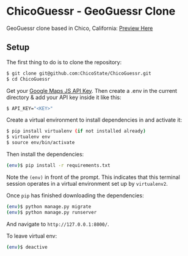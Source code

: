 # ChicoGuessr - GeoGuessr Clone

GeoGuessr clone based in Chico, California:
<a href="https://www.youtube.com/watch?v=5f4Sn2td6gI" target="_blank">Preview Here</a>
## Setup

The first thing to do is to clone the repository:

```sh
$ git clone git@github.com:ChicoState/ChicoGuessr.git
$ cd ChicoGuessr
```
Get your [Google Maps JS API Key](https://console.cloud.google.com/).
Then create a .env in the current directory & add your API key inside it like this:
```sh
$ API_KEY="<KEY>"
```

Create a virtual environment to install dependencies in and activate it:

```sh
$ pip install virtualenv (if not installed already)
$ virtualenv env
$ source env/bin/activate
```

Then install the dependencies:

```sh
(env)$ pip install -r requirements.txt
```
Note the `(env)` in front of the prompt. This indicates that this terminal
session operates in a virtual environment set up by `virtualenv2`.

Once `pip` has finished downloading the dependencies:
```sh
(env)$ python manage.py migrate
(env)$ python manage.py runserver
```
And navigate to `http://127.0.0.1:8000/`.

To leave virtual env:
```sh
(env)$ deactive
```
